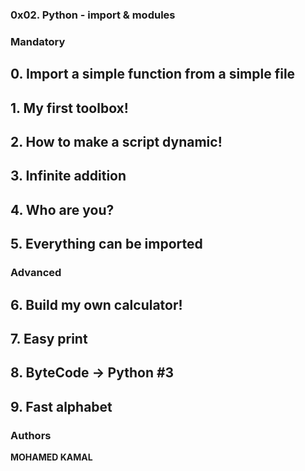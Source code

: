 ### 0x02. Python - import & modules

### Mandatory

## 0. Import a simple function from a simple file
## 1. My first toolbox!
## 2. How to make a script dynamic!
## 3. Infinite addition
## 4. Who are you?
## 5. Everything can be imported

### Advanced
## 6. Build my own calculator!
## 7. Easy print
## 8. ByteCode -> Python #3
## 9. Fast alphabet

### Authors
**MOHAMED KAMAL** 